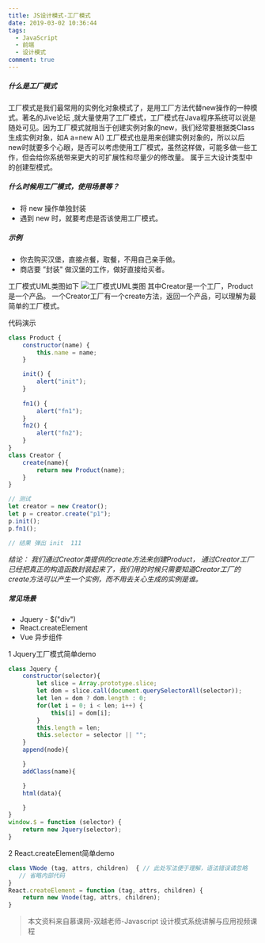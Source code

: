 ```yaml
---
title: JS设计模式-工厂模式
date: 2019-03-02 10:36:44
tags: 
  - JavaScript
  - 前端
  - 设计模式
comment: true
---
```


##### 什么是工厂模式
工厂模式是我们最常用的实例化对象模式了，是用工厂方法代替new操作的一种模式。著名的Jive论坛 ,就大量使用了工厂模式，工厂模式在Java程序系统可以说是随处可见。因为工厂模式就相当于创建实例对象的new，我们经常要根据类Class生成实例对象，如A a=new A() 工厂模式也是用来创建实例对象的，所以以后new时就要多个心眼，是否可以考虑使用工厂模式，虽然这样做，可能多做一些工作，但会给你系统带来更大的可扩展性和尽量少的修改量。
属于三大设计类型中的创建型模式。
<!--more-->

##### 什么时候用工厂模式，使用场景等？
-  将 new 操作单独封装
-  遇到 new 时，就要考虑是否该使用工厂模式。


##### 示例
- 你去购买汉堡，直接点餐，取餐，不用自己亲手做。
- 商店要 ”封装" 做汉堡的工作，做好直接给买者。


工厂模式UML类图如下
![工厂模式UML类图](https://upload-images.jianshu.io/upload_images/8878633-5dd870bc733935d7.jpeg?imageMogr2/auto-orient/strip%7CimageView2/2/w/1240)
其中Creator是一个工厂，Product 是一个产品。
一个Creator工厂有一个create方法，返回一个产品，可以理解为最简单的工厂模式。

代码演示
```javascript
class Product {
    constructor(name) {
        this.name = name;
    }

    init() {
        alert("init");
    }
    
    fn1() {
        alert("fn1");
    }
    fn2() {
        alert("fn2");
    } 
}
class Creator {
    create(name){
        return new Product(name);
    }
}

// 测试
let creator = new Creator();
let p = creator.create("p1");
p.init();
p.fn1();

// 结果 弹出 init  111 
```
*结论： 我们通过Creator类提供的create方法来创建Product， 通过Creator工厂已经把真正的构造函数封装起来了，我们用的时候只需要知道Creator工厂的create方法可以产生一个实例，而不用去关心生成的实例是谁。*

##### 常见场景
- Jquery - $("div")
- React.createElement
- Vue 异步组件

1 Jquery工厂模式简单demo
```javascript
class Jquery {
    constructor(selector){
        let slice = Array.prototype.slice;
        let dom = slice.call(document.querySelectorAll(selector));
        let len = dom ? dom.length : 0;
        for(let i = 0; i < len; i++) {
            this[i] = dom[i];
        }
        this.length = len;
        this.selector = selector || "";
    }
    append(node){

    }
    addClass(name){

    }
    html(data){

    }
}
window.$ = function (selector) {
    return new Jquery(selector);
}
```

2 React.createElement简单demo
```javascript
class VNode (tag, attrs, children)  { // 此处写法便于理解，语法错误请忽略
   // 省略内部代码
}
React.createElement = function (tag, attrs, children) {
    return new Vnode(tag, attrs, children);
}
```

> 本文资料来自慕课网-双越老师-Javascript 设计模式系统讲解与应用视频课程